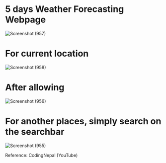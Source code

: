 # 5 days Weather Forecasting Webpage
![Screenshot (957)](https://github.com/user-attachments/assets/6ae581ee-37f7-40b9-a4cd-4d6dd6d5903a)
# For current location
![Screenshot (958)](https://github.com/user-attachments/assets/80670fda-3a28-439f-a449-ff277a269bf1)

# After allowing
![Screenshot (956)](https://github.com/user-attachments/assets/4718b2ee-cf40-45ec-851b-b59b480bd80c)

# For another places, simply search on the searchbar
![Screenshot (955)](https://github.com/user-attachments/assets/1d402915-17a9-45e4-b531-07322b6048bb)


Reference: CodingNepal (YouTube)

